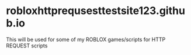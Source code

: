 # robloxhttprequsesttestsite123.github.io
This will be used for some of my ROBLOX games/scripts for HTTP REQUEST scripts
